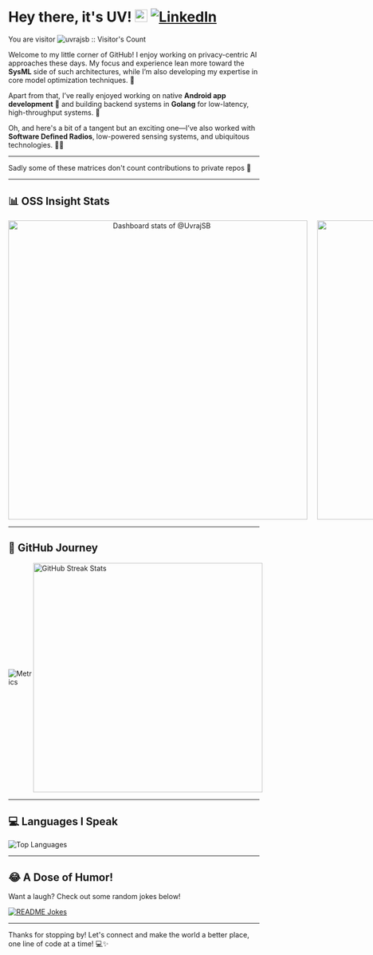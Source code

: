 # Hey there, it's UV! <img src="https://media.giphy.com/media/hvRJCLFzcasrR4ia7z/giphy.gif" width="25px"> <a href="https://www.linkedin.com/in/yuvraj-singh-bhadauria-927a1b1b9/" target="_blank"><img src="https://img.shields.io/badge/LinkedIn-%230077B5.svg?&style=flat-square&logo=linkedin&logoColor=white" alt="LinkedIn"></a>

You are visitor <img src="https://profile-counter.glitch.me/{uvrajsb}/count.svg" alt="uvrajsb :: Visitor's Count" />


Welcome to my little corner of GitHub! I enjoy working on privacy-centric AI approaches these days. My focus and experience lean more toward the **SysML** side of such architectures, while I’m also developing my expertise in core model optimization techniques. 🤖

Apart from that, I’ve really enjoyed working on native **Android app development** 📱 and building backend systems in **Golang** for low-latency, high-throughput systems. 🚀

Oh, and here's a bit of a tangent but an exciting one—I’ve also worked with **Software Defined Radios**, low-powered sensing systems, and ubiquitous technologies. 📡🔋


---
Sadly some of these matrices don't count contributions to private repos 🥲

---
## 📊 OSS Insight Stats

<div style="display: flex; justify-content: space-around; align-items: center;">

  <a href="https://next.ossinsight.io/widgets/official/compose-user-dashboard-stats?user_id=73571511" target="_blank" style="display: block; margin-right: 10px;" align="center">
    <picture>
      <source media="(prefers-color-scheme: dark)" srcset="https://next.ossinsight.io/widgets/official/compose-user-dashboard-stats/thumbnail.png?user_id=73571511&image_size=auto&color_scheme=dark" width="600" height="auto">
      <img alt="Dashboard stats of @UvrajSB" src="https://next.ossinsight.io/widgets/official/compose-user-dashboard-stats/thumbnail.png?user_id=73571511&image_size=auto&color_scheme=light" width="600" height="auto">
    </picture>
  </a>

  <a href="https://next.ossinsight.io/widgets/official/analyze-user-contribution-time-distribution?user_id=73571511&period=all_times" target="_blank" style="display: block; margin-left: 10px;" align="center">
    <picture>
      <source media="(prefers-color-scheme: dark)" srcset="https://next.ossinsight.io/widgets/official/analyze-user-contribution-time-distribution/thumbnail.png?user_id=73571511&period=all_times&image_size=auto&color_scheme=dark" width="600" height="auto">
      <img alt="Contribution Time Distribution of @UvrajSB" src="https://next.ossinsight.io/widgets/official/analyze-user-contribution-time-distribution/thumbnail.png?user_id=73571511&period=all_times&image_size=auto&color_scheme=light" width="600" height="auto">
    </picture>
  </a>

</div>

---

## 🚀 GitHub Journey

<div style="display: flex; justify-content: space-around; align-items: center;">

  ![Metrics](https://metrics.lecoq.io/uvrajsb?template=classic&base.header=0&gists=1&lines=1&config.timezone=America%2FToronto)

  <img src="https://github-readme-streak-stats.herokuapp.com/?user=uvrajsb&theme=tokyonight" width="460" height="auto" alt="GitHub Streak Stats" />

</div>

---

## 💻 Languages I Speak

<img src="https://github-readme-stats.vercel.app/api/top-langs?username=uvrajsb&show_icons=true&locale=en&layout=compact&theme=chartreuse-dark" alt="Top Languages" />

---

## 😂 A Dose of Humor!

Want a laugh? Check out some random jokes below! 

<a href="https://readme-jokes.vercel.app">
  <img align="center" src="https://readme-jokes.vercel.app/api" alt="README Jokes">
</a>

---

Thanks for stopping by! Let's connect and make the world a better place, one line of code at a time! 💻✨
